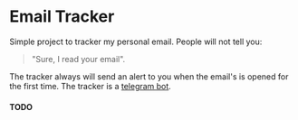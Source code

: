 Email Tracker
=============

Simple project to tracker my personal email. People will not tell you:
> "Sure, I read your email".

The tracker always will send an alert to you when the email's is opened for the
first time. The tracker is a [telegram bot](https://core.telegram.org/bots).


#### TODO
